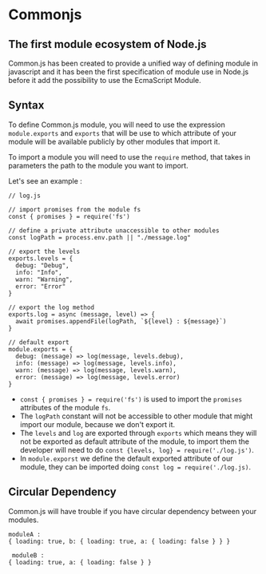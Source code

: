 # Commonjs

## The first module ecosystem of Node.js

Common.js has been created to provide a unified way of defining module in javascript and it has been the first specification of module use in Node.js before it add the possibility to use the EcmaScript Module.

## Syntax

To define Common.js module, you will need to use the expression `module.exports` and `exports` that will be use to which attribute of your module will be available publicly by other modules that import it.

To import a module you will need to use the `require` method, that takes in parameters the path to the module you want to import.

Let's see an example :

```
// log.js

// import promises from the module fs
const { promises } = require('fs')

// define a private attribute unaccessible to other modules
const logPath = process.env.path || "./message.log"

// export the levels
exports.levels = {
  debug: "Debug",
  info: "Info",
  warn: "Warning",
  error: "Error"
}

// export the log method
exports.log = async (message, level) => {
  await promises.appendFile(logPath, `${level} : ${message}`)
}

// default export
module.exports = {
  debug: (message) => log(message, levels.debug),
  info: (message) => log(message, levels.info),
  warn: (message) => log(message, levels.warn),
  error: (message) => log(message, levels.error)
}
```

 - `const { promises } = require('fs')` is used to import the `promises` attributes of the module `fs`.
 - The `logPath` constant will not be accessible to other module that might import our module, because we don't export it.
 - The `levels` and `log` are exported through `exports` which means they will not be exported as default attribute of the module, to import them the developer will need to do `const {levels, log} = require('./log.js')`.
  - In `module.exporst` we define the default exported attribute of our module, they can be imported doing `const log = require('./log.js)`.


## Circular Dependency

Common.js will have trouble if you have circular dependency between your modules. 

```
moduleA :
{ loading: true, b: { loading: true, a: { loading: false } } }

 moduleB :
{ loading: true, a: { loading: false } }
```
